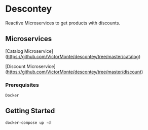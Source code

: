 # Descontey

Reactive Microservices to get products with discounts.

## Microservices

[Catalog Microservice] (https://github.com/VictorMonte/descontey/tree/master/catalog)

[Discount Microservice] (https://github.com/VictorMonte/descontey/tree/master/discount)

### Prerequisites

```
Docker
```

## Getting Started

```
docker-compose up -d
```